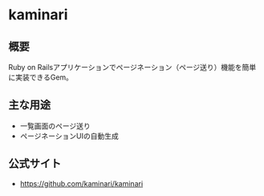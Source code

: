 # kaminari

## 概要
Ruby on Railsアプリケーションでページネーション（ページ送り）機能を簡単に実装できるGem。

## 主な用途
- 一覧画面のページ送り
- ページネーションUIの自動生成

## 公式サイト
- https://github.com/kaminari/kaminari 